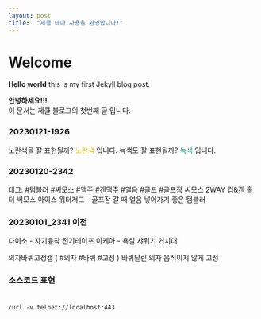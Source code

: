 ```yaml
---
layout: post
title:  "제클 테마 사용을 환영합니다!"
---
```


# Welcome

**Hello world**
this is my first Jekyll blog post.

**안녕하세요!!!**  
이 문서는 제클 블로그의 첫번째 글 입니다.


### 20230121-1926
노란색을 잘 표현될까?  <font style="color:#f1c40f">노란색</font> 입니다.
녹색도 잘 표현될까? <font style="color:#16a085">녹색</font> 입니다. 

### 20230120-2342

태그: #텀블러 #써모스 #맥주 #캔맥주 #얼음 #골프 #골프장
써모스 2WAY 컵&캔 홀더
써모스 아이스 워터저그 - 골프장 갈 때 얼음 넣어가기 좋은 텀블러

### 20230101_2341 이전

다이소 - 자기융착 전기테이프
이케아 - 욕실 샤워기 거치대

의자바퀴고정캡  ( #의자 #바퀴 #고정 )
바퀴달린 의자 움직이지 않게 고정

### 소스코드 표현<br><br>
```shell
curl -v telnet://localhost:443
```

